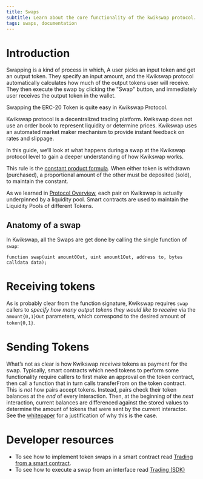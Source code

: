 ```yaml
---
title: Swaps
subtitle: Learn about the core functionality of the kwikswap protocol. Token Swaps.
tags: swaps, documentation
---
```




# Introduction

Swapping is a kind of process in which, A user picks an input token and get an output token. They specify an input amount, and the Kwikswap protocol automatically calculates how much of the output tokens user will receive. They then execute the swap by clicking the "Swap" button, and immediately user receives the output token in the wallet.

Swapping the ERC-20 Token is quite easy in Kwikswap Protocol.

Kwikswap protocol is a decentralized trading platform. Kwikswap does not use an order book to represent liquidity or determine prices. Kwikswap uses an automated market maker mechanism to provide instant feedback on rates and slippage.

In this guide, we’ll look at what happens during a swap at the Kwikswap protocol level to gain a deeper understanding of how Kwikswap works.

This rule is the [constant product formula](/docs/v1/protocol-overview/glossary#constant-product-formula). When either token is withdrawn (purchased), a proportional amount of the other must be deposited (sold), to maintain the constant.

As we learned in [Protocol Overview](/docs/v1/protocol-overview/how-kwikswap-works), each pair on Kwikswap is actually underpinned by a liquidity pool. Smart contracts are used to maintain the Liquidity Pools of different Tokens.

## Anatomy of a swap

In Kwikswap, all the Swaps are get done by calling the single function of `swap`:

```solidity
function swap(uint amount0Out, uint amount1Out, address to, bytes calldata data);
```

# Receiving tokens

As is probably clear from the function signature, Kwikswap requires `swap` callers to _specify how many output tokens they would like to receive_ via the `amount{0,1}Out` parameters, which correspond to the desired amount of `token{0,1}`.

# Sending Tokens

What’s not as clear is how Kwikswap _receives_ tokens as payment for the swap. Typically, smart contracts which need tokens to perform some functionality require callers to first make an approval on the token contract, then call a function that in turn calls transferFrom on the token contract. This is _not_ how pairs accept tokens. Instead, pairs check their token balances at the _end_ of every interaction. Then, at the beginning of the _next_ interaction, current balances are differenced against the stored values to determine the amount of tokens that were sent by the current interactor. See the <a href='/whitepaper.pdf' rel='noopener noreferrer'>whitepaper</a> for a justification of why this is the case.

# Developer resources

- To see how to implement token swaps in a smart contract read [Trading from a smart contract](/docs/v1/smart-contract-integration/trading-from-a-smart-contract/).
- To see how to execute a swap from an interface read [Trading (SDK)](/docs/v1/javascript-SDK/trading/)
